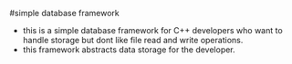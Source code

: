 #simple database framework
- this is a simple database framework for C++ developers who want to handle storage but dont like file read and write operations.
- this framework abstracts data storage for the developer.
